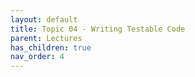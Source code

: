 ```yaml
---
layout: default
title: Topic 04 - Writing Testable Code
parent: Lectures
has_children: true
nav_order: 4
---
```

